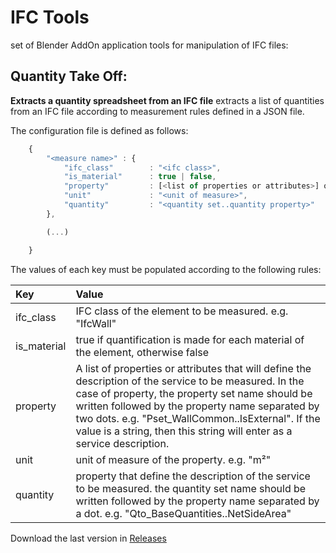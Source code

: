 # IFC Tools

set of Blender AddOn application tools for manipulation of IFC files:

## Quantity Take Off:
    
**Extracts a quantity spreadsheet from an IFC file**
extracts a list of quantities from an IFC file according to measurement rules defined in a JSON file.

The configuration file is defined as follows:
~~~~javascript
    {
        "<measure name>" : {
            "ifc_class"        : "<ifc class>",
            "is_material"      : true | false,
            "property"         : [<list of properties or attributes>] or "<description>",
            "unit"             : "<unit of measure>",
            "quantity"         : "<quantity set..quantity property>"
        },

        (...)    

    }
~~~~


The values of each key must be populated according to the following rules:

Key   | Value
:----- | :------
ifc_class | IFC class of the element to be measured. e.g. "IfcWall"
is_material | true if quantification is made for each material of the element, otherwise false
property | A list of properties or attributes that will define the description of the service to be measured. In the case of property, the property set name should be written followed by the property name separated by two dots. e.g. "Pset_WallCommon..IsExternal". If the value is a string, then this string will enter as a service description.
unit | unit of measure of the property. e.g. "m²"
quantity | property that define the description of the service to be measured. the quantity set name should be written followed by the property name separated by a dot. e.g. "Qto_BaseQuantities..NetSideArea"

Download the last version in [Releases](https://github.com/c4rlosdias/IFC-Tools/releases)


